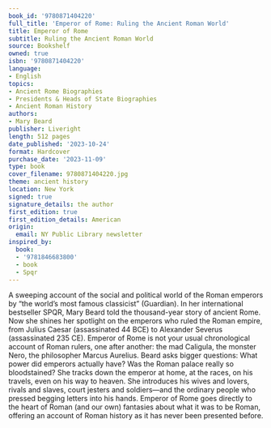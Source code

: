 ```yaml
---
book_id: '9780871404220'
full_title: 'Emperor of Rome: Ruling the Ancient Roman World'
title: Emperor of Rome
subtitle: Ruling the Ancient Roman World
source: Bookshelf
owned: true
isbn: '9780871404220'
language:
- English
topics:
- Ancient Rome Biographies
- Presidents & Heads of State Biographies
- Ancient Roman History
authors:
- Mary Beard
publisher: Liveright
length: 512 pages
date_published: '2023-10-24'
format: Hardcover
purchase_date: '2023-11-09'
type: book
cover_filename: 9780871404220.jpg
theme: ancient history
location: New York
signed: true
signature_details: the author
first_edition: true
first_edition_details: American
origin:
  email: NY Public Library newsletter
inspired_by:
  book:
  - '9781846683800'
  - book
  - Spqr
---
```

A sweeping account of the social and political world of the Roman emperors by “the world’s most famous classicist” (Guardian).
In her international bestseller SPQR, Mary Beard told the thousand-year story of ancient Rome. Now she shines her spotlight on the emperors who ruled the Roman empire, from Julius Caesar (assassinated 44 BCE) to Alexander Severus (assassinated 235 CE). Emperor of Rome is not your usual chronological account of Roman rulers, one after another: the mad Caligula, the monster Nero, the philosopher Marcus Aurelius. Beard asks bigger questions: What power did emperors actually have? Was the Roman palace really so bloodstained? She tracks down the emperor at home, at the races, on his travels, even on his way to heaven. She introduces his wives and lovers, rivals and slaves, court jesters and soldiers—and the ordinary people who pressed begging letters into his hands. Emperor of Rome goes directly to the heart of Roman (and our own) fantasies about what it was to be Roman, offering an account of Roman history as it has never been presented before.

